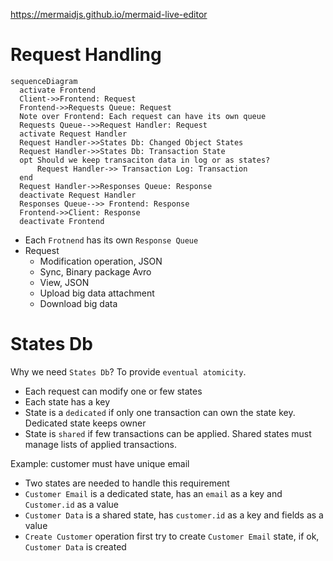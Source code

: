 https://mermaidjs.github.io/mermaid-live-editor

# Request Handling

```mermaid
sequenceDiagram
  activate Frontend
  Client->>Frontend: Request
  Frontend->>Requests Queue: Request
  Note over Frontend: Each request can have its own queue
  Requests Queue-->>Request Handler: Request
  activate Request Handler
  Request Handler->>States Db: Changed Object States
  Request Handler->>States Db: Transaction State
  opt Should we keep transaciton data in log or as states?
      Request Handler->> Transaction Log: Transaction
  end
  Request Handler->>Responses Queue: Response
  deactivate Request Handler
  Responses Queue-->> Frontend: Response
  Frontend->>Client: Response
  deactivate Frontend
```

- Each `Frotnend` has its own `Response Queue`
- Request
  - Modification operation, JSON
  - Sync, Binary package Avro
  - View, JSON
  - Upload big data attachment
  - Download big data


  
# States Db

Why we need `States Db`? To provide `eventual atomicity`.

- Each request can modify one or few states
- Each state has a key
- State is a `dedicated` if only one transaction can own the state key. Dedicated state keeps owner
- State is `shared` if few transactions can be applied. Shared states must manage lists of applied transactions.

Example: customer must have unique email 
- Two states are needed to handle this requirement
- `Customer Email` is a dedicated  state, has an `email` as a key and `Customer.id` as a value
- `Customer Data` is a shared state, has `customer.id` as a key and fields as a value
- `Create Customer` operation first try to create  `Customer Email` state, if ok, `Customer Data` is created